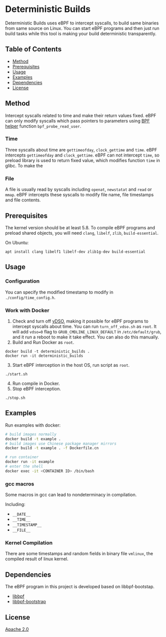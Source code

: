 # Deterministic Builds

Deterministic Builds uses eBPF to intercept syscalls, to build same binaries from same source on Linux. You can start eBPF programs and then just run build tasks while this tool is making your build deterministic transparently.

## Table of Contents

- [Method](#method)
- [Prerequisites](#prerequisites)
- [Usage](#usage)
- [Examples](#examples)
- [Dependencies](#dependencies)
- [License](#license)

## Method

Intercept syscalls related to time and make their return values fixed. eBPF can only modify syscalls which pass pointers to parameters using [BPF helper](https://man7.org/linux/man-pages/man7/bpf-helpers.7.html) function `bpf_probe_read_user`.

### Time

Three syscalls about time are `gettimeofday`, `clock_gettime` and `time`. eBPF intercepts `gettimeofday` and `clock_gettime`. eBPF can not intercept `time`, so preload library is used to return fixed value, which modifies function `time` in glibc. To make the 

### File

A file is usually read by syscalls including `openat`, `newstatat` and `read` or `mmap`. eBPF intercepts these syscalls to modify file name, file timestamps and file contents. 

## Prerequisites

The kernel version should be at least 5.8. To compile eBPF programs and preload shared objects, you will need `clang`, `libelf`, `zlib`, `build-essential`.

On Ubuntu:
```
apt install clang libelf1 libelf-dev zlib1g-dev build-essential
```

## Usage

### Configuration

You can specify the modified timestamp to modify in `./config/time_config.h`.

### Work with Docker

1. Check and turn off [vDSO](https://man7.org/linux/man-pages/man7/vdso.7.html), making it possible for eBPF programs to intercept syscalls about time. You can run `turn_off_vdso.sh` as `root`. It will add `vdso=0` flag to `GRUB_CMDLINE_LINUX_DEFAULT` in `/etc/default/grub`, and it run a reboot to make it take effect. You can also do this manually.
2. Build and Run Docker as `root`.
```shell
docker build -t deterministic_builds .
docker run -it deterministic_builds
```
3. Start eBPF interception in the host OS, run script as `root`.
```shell
./start.sh
```
4. Run compile in Docker.
5. Stop eBPF interception.
```shell
./stop.sh
```

## Examples

Run examples with docker:

```bash
# build images normally
docker build -t example .
# build images use Chinese package manager mirrors
docker build -t example . -f Dockerfile.cn

# run container
docker run -it example
# enter the shell
docker exec -it <CONTAINER ID> /bin/bash
```

### gcc macros

Some macros in gcc can lead to nondeterminacy in compilation.

Including:

- `__DATE__`
- `__TIME__`
- `__TIMESTAMP__`
- `__FILE__`

### Kernel Compilation

There are some timestamps and random fields in binary file `vmlinux`, the compiled result of linux kernel.

## Dependencies

The eBPF program in this project is developed based on libbpf-bootstap.

- [libbpf](https://github.com/libbpf/libbpf.git)
- [libbpf-bootstrap](https://github.com/libbpf/libbpf-bootstrap)

## License

[Apache 2.0](../LICENSE)
